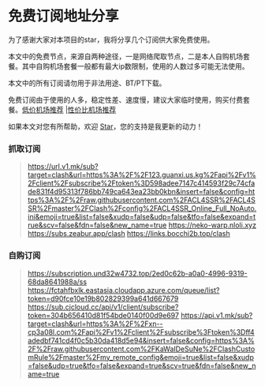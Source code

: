 # 免费订阅地址分享

为了感谢大家对本项目的star，我将分享几个订阅供大家免费使用。

本文中的免费节点，来源自两种途径，一是网络爬取节点，二是本人自购机场套餐。其中自购机场套餐一般都有最大ip数限制，使用的人数过多可能无法使用。

本文中的所有订阅请勿用于非法用途、BT/PT下载。

免费订阅由于使用的人多，稳定性差、速度慢，建议大家临时使用，购买付费套餐。[低价机场推荐](https://github.com/KaWaIDeSuNe/dijiajichang) |[性价比机场推荐](https://github.com/KaWaIDeSuNe/xingjiabijichang)

如果本文对您有所帮助，欢迎 [Star](https://github.com/KaWaIDeSuNe/dijiajichang)，您的支持是我更新的动力！

### 抓取订阅

> https://url.v1.mk/sub?target=clash&url=https%3A%2F%2F123.guanxi.us.kg%2Fapi%2Fv1%2Fclient%2Fsubscribe%2Ftoken%3D598adee7147c414593f29c74cfade831f4d95313f786bb749ca643ea23bb0kbn&insert=false&config=https%3A%2F%2Fraw.githubusercontent.com%2FACL4SSR%2FACL4SSR%2Fmaster%2FClash%2Fconfig%2FACL4SSR_Online_Full_NoAuto.ini&emoji=true&list=false&xudp=false&udp=false&tfo=false&expand=true&scv=false&fdn=false&new_name=true
> https://neko-warp.nloli.xyz
> https://subs.zeabur.app/clash
> https://links.bocchi2b.top/clash


### 自购订阅
> https://subscription.und32w4732.top/2ed0c62b-a0a0-4996-9319-68da8641988a/ss
> https://fctahfbxlk.eastasia.cloudapp.azure.com/queue/list?token=d90fce10e19b802829399a641d667679
> https://sub.cjcloud.cc/api/v1/client/subscribe?token=304b656410d81f54bde0140f00d9e697
> https://api.v1.mk/sub?target=clash&url=https%3A%2F%2Fxn--cp3a08l.com%2Fapi%2Fv1%2Fclient%2Fsubscribe%3Ftoken%3Dff4adedbf741cd4f0c5b30da418d5e94&insert=false&config=https%3A%2F%2Fraw.githubusercontent.com%2FKaWaIDeSuNe%2FClashCustomRule%2Fmaster%2Fmy_remote_config&emoji=true&list=false&xudp=false&udp=true&tfo=false&expand=true&scv=true&fdn=false&new_name=true
